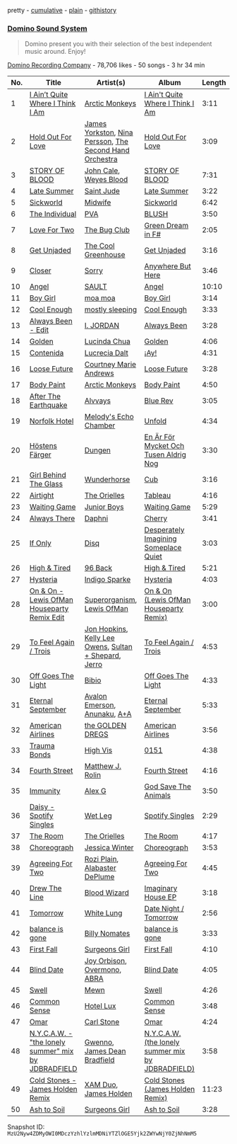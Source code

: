 pretty - [cumulative](/playlists/cumulative/2nSEYi9ueqDn2wxo1Tmceg.md) - [plain](/playlists/plain/2nSEYi9ueqDn2wxo1Tmceg) - [githistory](https://github.githistory.xyz/mackorone/spotify-playlist-archive/blob/main/playlists/plain/2nSEYi9ueqDn2wxo1Tmceg)

### [Domino Sound System](https://open.spotify.com/playlist/2nSEYi9ueqDn2wxo1Tmceg)

> Domino present you with their selection of the best independent music around\. Enjoy!

[Domino Recording Company](https://open.spotify.com/user/dominorecords) - 78,706 likes - 50 songs - 3 hr 34 min

| No. | Title | Artist(s) | Album | Length |
|---|---|---|---|---|
| 1 | [I Ain’t Quite Where I Think I Am](https://open.spotify.com/track/7DPhusadsTZ2VrXOGcuX2y) | [Arctic Monkeys](https://open.spotify.com/artist/7Ln80lUS6He07XvHI8qqHH) | [I Ain't Quite Where I Think I Am](https://open.spotify.com/album/1iXbmA1guiEgh69kIcr0On) | 3:11 |
| 2 | [Hold Out For Love](https://open.spotify.com/track/3IY93jU8blpXFloxgWSj5s) | [James Yorkston](https://open.spotify.com/artist/53aQwuzlyn4vxxUs6Edlqw), [Nina Persson](https://open.spotify.com/artist/4nHhXbMpzESguKp9QHap0c), [The Second Hand Orchestra](https://open.spotify.com/artist/452vqsM2fVxZN37P1BZEFh) | [Hold Out For Love](https://open.spotify.com/album/6Q0WIu35um29zR11UKxBIc) | 3:09 |
| 3 | [STORY OF BLOOD](https://open.spotify.com/track/0MtY5fVdx8fnPzqooOwok4) | [John Cale](https://open.spotify.com/artist/5MWBg16f5UYiaSlyVhzlIW), [Weyes Blood](https://open.spotify.com/artist/3Uqu1mEdkUJxPe7s31n1M9) | [STORY OF BLOOD](https://open.spotify.com/album/6voVkae1055milSYpRzzGc) | 7:31 |
| 4 | [Late Summer](https://open.spotify.com/track/2QHz1w5U0f1WH8ERUeaqTY) | [Saint Jude](https://open.spotify.com/artist/3xjaPchHHfcWBvkFtpejFh) | [Late Summer](https://open.spotify.com/album/03W3LbVi8mDI8ROPCHFHMZ) | 3:22 |
| 5 | [Sickworld](https://open.spotify.com/track/4YF95ySg5ilyCzPnG6Kskr) | [Midwife](https://open.spotify.com/artist/5vjIHa1u3TnOlDvVDR9qQa) | [Sickworld](https://open.spotify.com/album/3J1gp2Jd47E7bb5JeQZojv) | 6:42 |
| 6 | [The Individual](https://open.spotify.com/track/0Exh17FiF1Nqklg5TSZArt) | [PVA](https://open.spotify.com/artist/2d2ElnqC2cMPp7zcSyv3yG) | [BLUSH](https://open.spotify.com/album/2RmsiWEPNkqtfjbFDi1zqe) | 3:50 |
| 7 | [Love For Two](https://open.spotify.com/track/4h0yZCpf4CunKMi06y8kqZ) | [The Bug Club](https://open.spotify.com/artist/7eiTMbuHYUPjrAMjIhAVDB) | [Green Dream in F\#](https://open.spotify.com/album/3FsVZD0eyVFDemLLWcR8rq) | 2:05 |
| 8 | [Get Unjaded](https://open.spotify.com/track/1m0nXuiaV7upWw9cKpFdke) | [The Cool Greenhouse](https://open.spotify.com/artist/3t1nM1F3Ynmt6Ft7ouWYmW) | [Get Unjaded](https://open.spotify.com/album/1HngNkeiOBfm3lGb0bdKBo) | 3:16 |
| 9 | [Closer](https://open.spotify.com/track/2fmyHaJBaPrT6cf1igqLgJ) | [Sorry](https://open.spotify.com/artist/5eUda4BaWhUQWWJiP1ml5v) | [Anywhere But Here](https://open.spotify.com/album/18w7oi2HN7XeQD2CMNCFHV) | 3:46 |
| 10 | [Angel](https://open.spotify.com/track/3WSRFKYZ9PmoFsfHb3vE3V) | [SAULT](https://open.spotify.com/artist/1uRxRKC7d9zwYGSRflTKDR) | [Angel](https://open.spotify.com/album/3b4R5cIr9AuzhOeqxTIsyc) | 10:10 |
| 11 | [Boy Girl](https://open.spotify.com/track/5zR0jyCSe6lPmjycRIuiHZ) | [moa moa](https://open.spotify.com/artist/1VC1fSNmQ7dzRFMYlEuurc) | [Boy Girl](https://open.spotify.com/album/4vPiad7HD61wqTLgshRrYB) | 3:14 |
| 12 | [Cool Enough](https://open.spotify.com/track/66BFiJStrnr8vz4lp7SEQ6) | [mostly sleeping](https://open.spotify.com/artist/0c4hWy19I8yBCVb4dnrm31) | [Cool Enough](https://open.spotify.com/album/3PXTrh4dwXrCbDgUcvpyVX) | 3:33 |
| 13 | [Always Been \- Edit](https://open.spotify.com/track/7BRfaJyBsD2kixpq6TC9bS) | [I\. JORDAN](https://open.spotify.com/artist/5RMLpCv3ic2KtGnqJ7eMG4) | [Always Been](https://open.spotify.com/album/10SELiFQ5TbsmxH0pmAHYs) | 3:28 |
| 14 | [Golden](https://open.spotify.com/track/0n3UoAO5294hETx9TZKQWS) | [Lucinda Chua](https://open.spotify.com/artist/3PaJIkKZtfopcZxWluQhzJ) | [Golden](https://open.spotify.com/album/5dkVFAMdyRWueeJH6LjcR7) | 4:06 |
| 15 | [Contenida](https://open.spotify.com/track/0SFFoFz2bvkTQmLkw2Z58G) | [Lucrecia Dalt](https://open.spotify.com/artist/4LC4vkseYrSEDd6MjZvOO9) | [¡Ay!](https://open.spotify.com/album/6g5Cioj39K7ix89q2xAtsh) | 4:31 |
| 16 | [Loose Future](https://open.spotify.com/track/5KOpYJfDw5RKa07Bw8Whmh) | [Courtney Marie Andrews](https://open.spotify.com/artist/1EI0B66miJj5Fl408B7E9H) | [Loose Future](https://open.spotify.com/album/7CungZ9S54si6eKBOqhnF6) | 3:28 |
| 17 | [Body Paint](https://open.spotify.com/track/11jRCxY01k9jvCdUru0EeP) | [Arctic Monkeys](https://open.spotify.com/artist/7Ln80lUS6He07XvHI8qqHH) | [Body Paint](https://open.spotify.com/album/0AtlEQ56o0yKOd9qM1EBp0) | 4:50 |
| 18 | [After The Earthquake](https://open.spotify.com/track/3wAcEO1ZpR4qFJaVw3k8QS) | [Alvvays](https://open.spotify.com/artist/3kzwYV3OCB010YfXMF0Avt) | [Blue Rev](https://open.spotify.com/album/5ifRlHZX33kTfE5kb1Cpf1) | 3:05 |
| 19 | [Norfolk Hotel](https://open.spotify.com/track/0uEBBlkHjdxSUty2ANx8SZ) | [Melody's Echo Chamber](https://open.spotify.com/artist/1S0vL284jxZYKtZQ2jsQ2X) | [Unfold](https://open.spotify.com/album/5agoEPMTMTZTSKibS1jfpL) | 4:34 |
| 20 | [Höstens Färger](https://open.spotify.com/track/3OGOiGoPT72xrse02X6Btw) | [Dungen](https://open.spotify.com/artist/5d7hcYqz8bVY6Kt3bhjd3d) | [En Är För Mycket Och Tusen Aldrig Nog](https://open.spotify.com/album/7DmBpVv1p9SemMSn7bqGyj) | 3:30 |
| 21 | [Girl Behind The Glass](https://open.spotify.com/track/70LWfy4gnw3wqhYrNp0yn9) | [Wunderhorse](https://open.spotify.com/artist/41pd7r1XBRsvdxY3vHEgib) | [Cub](https://open.spotify.com/album/1QNeya5YNW3oiuUi7B54y7) | 3:16 |
| 22 | [Airtight](https://open.spotify.com/track/1fPkD5UAKGHyGB7MSIFaC6) | [The Orielles](https://open.spotify.com/artist/5JWEBEt8VxHHxYKFmpzjwD) | [Tableau](https://open.spotify.com/album/4pbyC0CkZkqmnBDqpykCTo) | 4:16 |
| 23 | [Waiting Game](https://open.spotify.com/track/76k91hWeo3IEP9re5hKbt0) | [Junior Boys](https://open.spotify.com/artist/39x9e2QDpAxK8xTuJDwRqR) | [Waiting Game](https://open.spotify.com/album/0SWx85JBX6hDzzWZZWbSuP) | 5:29 |
| 24 | [Always There](https://open.spotify.com/track/0vq5vqbGfNydG2XaSBVRxx) | [Daphni](https://open.spotify.com/artist/4nhvb6x9ZhPiYCzrHDNia9) | [Cherry](https://open.spotify.com/album/0cmEfkFvLVgKhLIUgGhRG5) | 3:41 |
| 25 | [If Only](https://open.spotify.com/track/1uuyTx9LBviZrJWT67oX4I) | [Disq](https://open.spotify.com/artist/5EmT8U3SucK9KYXbVEdu5K) | [Desperately Imagining Someplace Quiet](https://open.spotify.com/album/7cYFcPZ0TMDsDefppHIbgG) | 3:03 |
| 26 | [High & Tired](https://open.spotify.com/track/3ZWVMyPoiwSGk5yaeiY6f7) | [96 Back](https://open.spotify.com/artist/1nj9nHPkz1IbxXEpkW1WTz) | [High & Tired](https://open.spotify.com/album/0SnRennD8T02I92I0d8ANT) | 5:21 |
| 27 | [Hysteria](https://open.spotify.com/track/0tCgJnSBX2A6vB8KMP7p1A) | [Indigo Sparke](https://open.spotify.com/artist/3KlPjpVKfm6vESPL46NDCh) | [Hysteria](https://open.spotify.com/album/1yZlQ1M6CLciH3x74848nk) | 4:03 |
| 28 | [On & On \- Lewis OfMan Houseparty Remix Edit](https://open.spotify.com/track/2badCse6I0mH4VGU8qBx5k) | [Superorganism](https://open.spotify.com/artist/0Wkm45quqfx3NepJpXDvwE), [Lewis OfMan](https://open.spotify.com/artist/1hkRfKGoJisJDbo6eSf1pg) | [On & On \(Lewis OfMan Houseparty Remix\)](https://open.spotify.com/album/1oQUnYSAfX0DXRKOl9cLIu) | 3:00 |
| 29 | [To Feel Again / Trois](https://open.spotify.com/track/4ho6jJU2nbX0NbiF33i4tX) | [Jon Hopkins](https://open.spotify.com/artist/7yxi31szvlbwvKq9dYOmFI), [Kelly Lee Owens](https://open.spotify.com/artist/5eitAUlYmlha3LLWg7aBn5), [Sultan + Shepard](https://open.spotify.com/artist/14Tg9FvbNismPR1PJHxRau), [Jerro](https://open.spotify.com/artist/1WHFu22zN1C6F11Z1rt12K) | [To Feel Again / Trois](https://open.spotify.com/album/1g4YD9mlCiDznl0upnFbrI) | 4:53 |
| 30 | [Off Goes The Light](https://open.spotify.com/track/7EqezifSDgoyiNnj7TPJYc) | [Bibio](https://open.spotify.com/artist/0qzzGu8qpbXYpzgV52wOFT) | [Off Goes The Light](https://open.spotify.com/album/1fTS59Y3aXI3fg1eLHUuZV) | 4:33 |
| 31 | [Eternal September](https://open.spotify.com/track/3Vpn6xh4JmtryjRp80Krqh) | [Avalon Emerson](https://open.spotify.com/artist/4yrO1N273PlTaixa4BNwBz), [Anunaku](https://open.spotify.com/artist/0dAzvKzbG3tMwFeWkjgHrZ), [A+A](https://open.spotify.com/artist/68bLkhHI4bzw9ZXfmhwLwN) | [Eternal September](https://open.spotify.com/album/0dEWqk9rBnxsDMccGmZRQs) | 5:33 |
| 32 | [American Airlines](https://open.spotify.com/track/7z5Y9yzEe4tj7ToFrVGW0W) | [the GOLDEN DREGS](https://open.spotify.com/artist/5HS4BCPnb2zYSwsmXunf8d) | [American Airlines](https://open.spotify.com/album/1M7JnxPhr7qDTIOJKRAUKc) | 3:56 |
| 33 | [Trauma Bonds](https://open.spotify.com/track/7EK5WUCx5meu0sMKA9yxBc) | [High Vis](https://open.spotify.com/artist/4Gmrt82h2vjGjnp67SG5Nw) | [0151](https://open.spotify.com/album/2fTfRwcAKBWVCuiKd2aXau) | 4:38 |
| 34 | [Fourth Street](https://open.spotify.com/track/0X0wvYSFhO4x16YPjsf5lt) | [Matthew J\. Rolin](https://open.spotify.com/artist/68rinFQxxFCa8OLe0RblWe) | [Fourth Street](https://open.spotify.com/album/1E7iI6I8FY6oAaHIMon95J) | 4:16 |
| 35 | [Immunity](https://open.spotify.com/track/1EQFnxBTDsUJhnFzEYOuLc) | [Alex G](https://open.spotify.com/artist/6lcwlkAjBPSKnFBZjjZFJs) | [God Save The Animals](https://open.spotify.com/album/6TzgWk5HZItbFmMT7hH4bU) | 3:50 |
| 36 | [Daisy \- Spotify Singles](https://open.spotify.com/track/7fvs1psRkf1WWX4qJOq53N) | [Wet Leg](https://open.spotify.com/artist/2TwOrUcYnAlIiKmVQkkoSZ) | [Spotify Singles](https://open.spotify.com/album/0dMeqAw8U02QpDifgEeY3Y) | 2:29 |
| 37 | [The Room](https://open.spotify.com/track/4Kw7gITsDMkuyeZdxa6VKC) | [The Orielles](https://open.spotify.com/artist/5JWEBEt8VxHHxYKFmpzjwD) | [The Room](https://open.spotify.com/album/1kF8zDN1w0yMyMqDeBcHL8) | 4:17 |
| 38 | [Choreograph](https://open.spotify.com/track/4TVCdDqsS0ciRGBaJaDaTX) | [Jessica Winter](https://open.spotify.com/artist/0gCYUYF1zfqZk5pG0e2ojy) | [Choreograph](https://open.spotify.com/album/6EIxrBPdwROWiRipfElubz) | 3:53 |
| 39 | [Agreeing For Two](https://open.spotify.com/track/0OaZ3lUufHXFuSd67agjS4) | [Rozi Plain](https://open.spotify.com/artist/2plHc7V92yXf40BD8lQl2x), [Alabaster DePlume](https://open.spotify.com/artist/3LfKt6bEMIfFIEryeai8Mm) | [Agreeing For Two](https://open.spotify.com/album/4zL7YyyHC47HFDbLYgDEVB) | 4:45 |
| 40 | [Drew The Line](https://open.spotify.com/track/1ubbzXSQJAFQbPrpWi6MtO) | [Blood Wizard](https://open.spotify.com/artist/60XRtGmul45VSNNKt9mZhp) | [Imaginary House EP](https://open.spotify.com/album/1c4nHcuT3jCAzmPhLUBacV) | 3:18 |
| 41 | [Tomorrow](https://open.spotify.com/track/2BpMQQwUNGcXoquSx308k3) | [White Lung](https://open.spotify.com/artist/2iT2Fmot4VzWgdOTgp3j9M) | [Date Night / Tomorrow](https://open.spotify.com/album/6cdTXq7XYRn3E8Mk68ep0G) | 2:56 |
| 42 | [balance is gone](https://open.spotify.com/track/5fNzVAFXZH1hk6PvUNWNFY) | [Billy Nomates](https://open.spotify.com/artist/0QJaBD8Piha8IEwKtNpBOB) | [balance is gone](https://open.spotify.com/album/55wZccrNqRIwnbECVp34Dv) | 3:33 |
| 43 | [First Fall](https://open.spotify.com/track/6AN0JXPYfKBBt0448z4gIo) | [Surgeons Girl](https://open.spotify.com/artist/7CXSuH40c4n4hVbP1JDBFP) | [First Fall](https://open.spotify.com/album/7JBiWEAj1vO4zIY5q0WzF5) | 4:10 |
| 44 | [Blind Date](https://open.spotify.com/track/0UNzzZBuQfZwNJ3mk2PYbm) | [Joy Orbison](https://open.spotify.com/artist/0aIpJqqTLf683ojWREc5lg), [Overmono](https://open.spotify.com/artist/01PnN11ovfen6xUOHfNpn3), [ABRA](https://open.spotify.com/artist/3ZJxEmjYZd5VOqZ8o3aXiL) | [Blind Date](https://open.spotify.com/album/1ZDktqQTTWUktZ0ivTA06P) | 4:05 |
| 45 | [Swell](https://open.spotify.com/track/2JfhKJ1xRkFG3mNuIC3b1N) | [Mewn](https://open.spotify.com/artist/1GfRMgXaO0P1U1J2ncmSbR) | [Swell](https://open.spotify.com/album/7bc22NCSiwRIORedk0HqQL) | 4:26 |
| 46 | [Common Sense](https://open.spotify.com/track/5eRfgHQJUBNO3jhyUieVaA) | [Hotel Lux](https://open.spotify.com/artist/6tdX8iW13i9uRwGzyfRFMR) | [Common Sense](https://open.spotify.com/album/4ubVGpApB6SfHToZDKA05D) | 3:48 |
| 47 | [Omar](https://open.spotify.com/track/6GtsK77L2Ug3viCoe2P1kz) | [Carl Stone](https://open.spotify.com/artist/5tRMYUL8PeJlM9hd6pqCPU) | [Omar](https://open.spotify.com/album/61UdTK0uspBsU3qzmrsaq7) | 4:24 |
| 48 | [N.Y.C.A.W\. \- "the lonely summer" mix by JDBRADFIELD](https://open.spotify.com/track/3rZI3Y7DQZwxYvdf7NSeHN) | [Gwenno](https://open.spotify.com/artist/44mRrrRjaV8iu1VLIKuwty), [James Dean Bradfield](https://open.spotify.com/artist/1arQYOWtxuQW27WR299gT3) | [N.Y.C.A.W\. \(the lonely summer mix by JDBRADFIELD\)](https://open.spotify.com/album/5khMcLhY8wg5Jozv5fXfC5) | 3:58 |
| 49 | [Cold Stones \- James Holden Remix](https://open.spotify.com/track/70WlQKVZ69JRYMmwCLyav7) | [XAM Duo](https://open.spotify.com/artist/4gkMjhOHSgudaN161imvTQ), [James Holden](https://open.spotify.com/artist/15e0X6NuMsVuHi7AZhcfyI) | [Cold Stones \(James Holden Remix\)](https://open.spotify.com/album/451e5h6dw72kPMmAGzhH7h) | 11:23 |
| 50 | [Ash to Soil](https://open.spotify.com/track/1GESIVjI0p0HRsy9E8tj1Z) | [Surgeons Girl](https://open.spotify.com/artist/7CXSuH40c4n4hVbP1JDBFP) | [Ash to Soil](https://open.spotify.com/album/6lgvER1b4uvkNk9aBXpcQ5) | 3:28 |

Snapshot ID: `MzU2Nyw4ZDMyOWI0MDczYzhlYzlmMDNiYTZlOGE5Yjk2ZWYwNjY0ZjNhNmM5`

